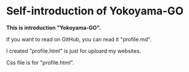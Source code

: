 # Self-introduction of Yokoyama-GO


**This is introduction "Yokoyama-GO".**








If you want to read on GitHub, you can read it "profile.md". 



I created "profile.html" is just for uploard my websites.

Css file is for "profile.html".
